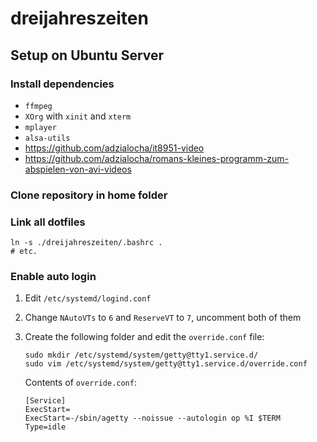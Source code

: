 # dreijahreszeiten

## Setup on Ubuntu Server

### Install dependencies

* `ffmpeg`
* `XOrg` with `xinit` and `xterm`
* `mplayer`
* `alsa-utils`
* https://github.com/adzialocha/it8951-video
* https://github.com/adzialocha/romans-kleines-programm-zum-abspielen-von-avi-videos

### Clone repository in home folder

### Link all dotfiles

```
ln -s ./dreijahreszeiten/.bashrc .
# etc.
```

### Enable auto login

1. Edit `/etc/systemd/logind.conf`
2. Change `NAutoVTs` to `6` and `ReserveVT` to `7`, uncomment both of them
3. Create the following folder and edit the `override.conf` file:
	```
	sudo mkdir /etc/systemd/system/getty@tty1.service.d/
	sudo vim /etc/systemd/system/getty@tty1.service.d/override.conf
	```

	Contents of `override.conf`:

	```
	[Service]
	ExecStart=
	ExecStart=-/sbin/agetty --noissue --autologin op %I $TERM
	Type=idle
	```
